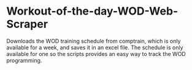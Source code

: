 # Workout-of-the-day-WOD-Web-Scraper
Downloads the WOD training schedule from comptrain, which is only available for a week, and saves it in an excel file. The schedule is only available for one so the scripts provides an easy way to track the WOD programming.
